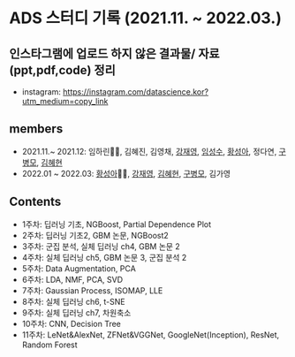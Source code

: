 # ADS 스터디 기록 (2021.11. ~ 2022.03.)

## 인스타그램에 업로드 하지 않은 결과물/ 자료(ppt,pdf,code) 정리
 * instagram: https://instagram.com/datascience.kor?utm_medium=copy_link

## members
- 2021.11.~ 2021.12: 임하린👸🏻, 김혜진, 김영채, [강재영](https://github.com/JAE-YOUNG-KANG), [임성수](https://github.com/dschomme), [황성아](https://github.com/SungaHwang), 정다연, [구병모](https://github.com/Koo-bm), [김혜현](https://github.com/K-hyeon)
- 2022.01 ~ 2022.03: [황성아](https://github.com/SungaHwang)👸🏻, [강재영](https://github.com/JAE-YOUNG-KANG), [김혜현](https://github.com/K-hyeon), [구병모](https://github.com/Koo-bm), 김가영

## Contents
- 1주차: 딥러닝 기초, NGBoost, Partial Dependence Plot
- 2주차: 딥러닝 기초2, GBM 논문, NGBoost2
- 3주차: 군집 분석, 실체 딥러닝 ch4, GBM 논문 2
- 4주차: 실체 딥러닝 ch5, GBM 논문 3, 군집 분석 2
- 5주차: Data Augmentation, PCA
- 6주차: LDA, NMF, PCA, SVD
- 7주차: Gaussian Process, ISOMAP, LLE
- 8주차: 실체 딥러닝 ch6, t-SNE
- 9주차: 실체 딥러닝 ch7, 차원축소 
- 10주차: CNN, Decision Tree
- 11주차: LeNet&AlexNet, ZFNet&VGGNet, GoogleNet(Inception), ResNet, Random Forest
